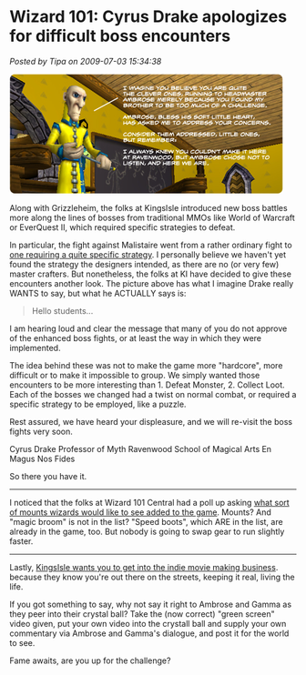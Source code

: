 # Wizard 101: Cyrus Drake apologizes for difficult boss encounters

*Posted by Tipa on 2009-07-03 15:34:38*

![cyrusdrake](../../../uploads/2009/07/cyrusdrake.jpg "cyrusdrake")

Along with Grizzleheim, the folks at KingsIsle introduced new boss battles more along the lines of bosses from traditional MMOs like World of Warcraft or EverQuest II, which required specific strategies to defeat.

In particular, the fight against Malistaire went from a rather ordinary fight to [one requiring a quite specific strategy](http://www.wizard101central.com/forums/showthread.php?t=16820). I personally believe we haven't yet found the strategy the designers intended, as there are no (or very few) master crafters. But nonetheless, the folks at KI have decided to give these encounters another look. The picture above has what I imagine Drake really WANTS to say, but what he ACTUALLY says is:


> Hello students...

I am hearing loud and clear the message that many of you do not approve of the enhanced boss fights, or at least the way in which they were implemented. 

The idea behind these was not to make the game more "hardcore", more difficult or to make it impossible to group. We simply wanted those encounters to be more interesting than 1. Defeat Monster, 2. Collect Loot. Each of the bosses we changed had a twist on normal combat, or required a specific strategy to be employed, like a puzzle. 

Rest assured, we have heard your displeasure, and we will re-visit the boss fights very soon.

Cyrus Drake 
Professor of Myth 
Ravenwood School of Magical Arts 
En Magus Nos Fides




So there you have it.

---

I noticed that the folks at Wizard 101 Central had a poll up asking [what sort of mounts wizards would like to see added to the game](http://www.wizard101central.com/forums/showthread.php?t=17186). Mounts? And "magic broom" is not in the list? "Speed boots", which ARE in the list, are already in the game, too. But nobody is going to swap gear to run slightly faster.

---

Lastly, [KingsIsle wants you to get into the indie movie making business](https://www.wizard101.com/site/home2/wizard101/page_8ad6a4042235834c0122381534c45673). because they know you're out there on the streets, keeping it real, living the life.

If you got something to say, why not say it right to Ambrose and Gamma as they peer into their crystal ball? Take the (now correct) "green screen" video given, put your own video into the crystall ball and supply your own commentary via Ambrose and Gamma's dialogue, and post it for the world to see.

Fame awaits, are you up for the challenge?

